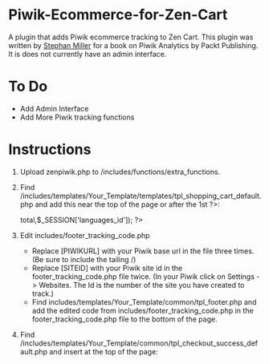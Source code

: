 Piwik-Ecommerce-for-Zen-Cart
============================

A plugin that adds Piwik ecommerce tracking to Zen Cart. This plugin was written by [Stephan Miller](http://www.stephanmiller.com) for a book on Piwik Analytics by Packt Publishing. It is does not currently have an admin interface.

To Do
====
- Add Admin Interface
- Add More Piwik tracking functions

Instructions
============

1. Upload zenpiwik.php to /includes/functions/extra_functions.


2. Find /includes/templates/Your_Template/templates/tpl_shopping_cart_default.php and add this near the top of the page or after the 1st ?>:

    <?php	
       /* PIWIK E-Commerce Tracking */
       $_SESSION['log_cart'] = log_cart($products,$_SESSION['cart']->total,$_SESSION['languages_id']);
    ?>
  
3. Edit includes/footer_tracking_code.php 
   - Replace [PIWIKURL] with your Piwik base url in the  file three times. (Be sure to include the tailing /)
   - Replace [SITEID] with your Piwik site id in the footer_tracking_code.php file twice. (In your Piwik click on Settings -> Websites. The Id is the number of the site you have created to track.)
   - Find includes/templates/Your_Template/common/tpl_footer.php and add the edited code from includes/footer_tracking_code.php in the footer_tracking_code.php file to the bottom of the page.

4. Find /includes/templates/Your_Template/common/tpl_checkout_success_default.php and insert at the top of the page:

    <?php
      // PIWIK E-Commerce Tracker
      $_SESSION['log_order'] = log_order($zv_orders_id,$orders,$notificationsArray,$_SESSION['languages_id']); 
    ?>

